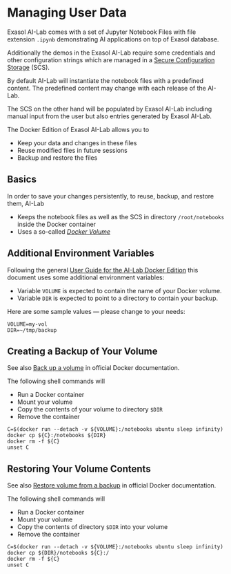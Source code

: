 # Managing User Data

Exasol AI-Lab comes with a set of Jupyter Notebook Files with file extension `.ipynb` demonstrating AI applications on top of Exasol database.

Additionally the demos in the Exasol AI-Lab require some credentials and other configuration strings which are managed in a [Secure Configuration Storage](secure_configuration_storage.md) (SCS).

By default AI-Lab will instantiate the notebook files with a predefined content. The predefined content may change with each release of the AI-Lab.

The SCS on the other hand will be populated by Exasol AI-Lab including manual input from the user but also entries generated by Exasol AI-Lab.

The Docker Edition of Exasol AI-Lab allows you to
* Keep your data and changes in these files
* Reuse modified files in future sessions
* Backup and restore the files

## Basics

In order to save your changes persistently, to reuse, backup, and restore them, AI-Lab
* Keeps the notebook files as well as the SCS in directory `/root/notebooks` inside the Docker container
* Uses a so-called [_Docker Volume_](https://docs.docker.com/storage/volumes)

## Additional Environment Variables

Following the general [User Guide for the AI-Lab Docker Edition](docker_usage.md#defining-environment-variables) this document uses some additional environment variables:
* Variable `VOLUME` is expected to contain the name of your Docker volume.
* Variable `DIR` is expected to point to a directory to contain your backup.

Here are some sample values &mdash; please change to your needs:

```shell
VOLUME=my-vol
DIR=~/tmp/backup
```

## Creating a Backup of Your Volume

See also [Back up a volume](https://docs.docker.com/storage/volumes/#back-up-a-volume) in official Docker documentation.

The following shell commands will
* Run a Docker container
* Mount your volume
* Copy the contents of your volume to directory `$DIR`
* Remove the container

```shell
C=$(docker run --detach -v ${VOLUME}:/notebooks ubuntu sleep infinity)
docker cp ${C}:/notebooks ${DIR}
docker rm -f ${C}
unset C
```
## Restoring Your Volume Contents

See also [Restore volume from a backup](https://docs.docker.com/storage/volumes/#restore-volume-from-a-backup) in official Docker documentation.

The following shell commands will
* Run a Docker container
* Mount your volume
* Copy the contents of directory `$DIR` into your volume
* Remove the container

```shell
C=$(docker run --detach -v ${VOLUME}:/notebooks ubuntu sleep infinity)
docker cp ${DIR}/notebooks ${C}:/
docker rm -f ${C}
unset C
```
